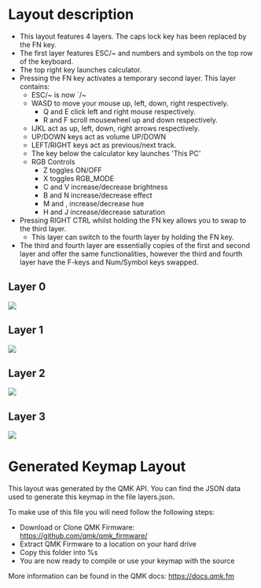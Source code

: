 # Layout description

* This layout features 4 layers. The caps lock key has been replaced by the FN key.
* The first layer features ESC/~ and numbers and symbols on the top row of the keyboard.
* The top right key launches calculator.
* Pressing the FN key activates a temporary second layer. This layer contains:
	* ESC/~ is now `/~
	* WASD to move your mouse up, left, down, right respectively.
		* Q and E click left and right mouse respectively.
		* R and F scroll mousewheel up and down respectively.
	* IJKL act as up, left, down, right arrows respectively.
	* UP/DOWN keys act as volume UP/DOWN
	* LEFT/RIGHT keys act as previous/next track.
	* The key below the calculator key launches 'This PC'
	* RGB Controls
		* Z toggles ON/OFF
		* X toggles RGB_MODE
		* C and V increase/decrease brightness
		* B and N increase/decrease effect
		* M and , increase/decrease hue
		* H and J increase/decrease saturation
* Pressing RIGHT CTRL whilst holding the FN key allows you to swap to the third layer.
	* This layer can switch to the fourth layer by holding the FN key.
* The third and fourth layer are essentially copies of the first and second layer and offer the same functionalities, however the third and fourth layer have the F-keys and Num/Symbol keys swapped.

## Layer 0

![](https://i.imgur.com/9U9PaTw.png)

## Layer 1

![](https://i.imgur.com/rqqjiyn.png)

## Layer 2

![](https://i.imgur.com/A7YkrTF.png)

## Layer 3

![](https://i.imgur.com/sxJ1ocF.png)

# Generated Keymap Layout

This layout was generated by the QMK API. You can find the JSON data used to
generate this keymap in the file layers.json.

To make use of this file you will need follow the following steps:

* Download or Clone QMK Firmware: <https://github.com/qmk/qmk_firmware/>
* Extract QMK Firmware to a location on your hard drive
* Copy this folder into %s
* You are now ready to compile or use your keymap with the source

More information can be found in the QMK docs: <https://docs.qmk.fm>